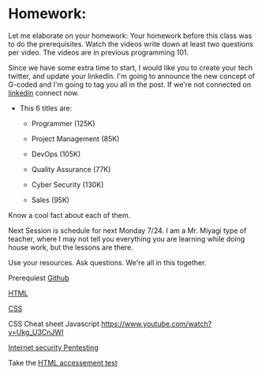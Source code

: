 # Homework:

Let me elaborate on your homework:
Your homework before this class was to do the prerequisites.
Watch the videos write down at least two questions per video. The videos are in previous programming 101.

Since we have some extra time to start, I would like you to create your tech twitter, and update your linkedIn. I'm going to announce the new concept of G-coded and I'm going to tag you all in the post. If we're not connected on [linkedin](https://linkedin.com/in/bclincy) connect now.

- This 6 titles are:

  - Programmer (125K)

  - Project Management (85K)

  - DevOps (105K)

  - Quality Assurance (77K)

  - Cyber Security (130K)

  - Sales (95K)

Know a cool fact about each of them.

Next Session is schedule for next Monday 7/24. I am a Mr. Miyagi type of teacher, where I may not tell you everything you are learning while doing house work, but the lessons are there.

Use your resources. Ask questions. We're all in this together.

Prerequiest
[Github](https://www.youtube.com/watch?v=0fKg7e37bQE)

[HTML](https://www.youtube.com/watch?v=UB1O30fR-EE)

[CSS](https://www.youtube.com/watch?v=1PnVor36_40)

CSS Cheat sheet
Javascript https://www.youtube.com/watch?v=Ukg_U3CnJWI

[Internet security Pentesting](https://www.youtube.com/watch?v=B7tTQ272OHE)

Take the [HTML accessement test](https://www.w3schools.com/html/html_quiz.asp)
